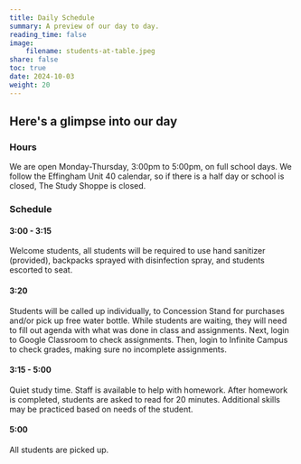 ```yaml
---
title: Daily Schedule
summary: A preview of our day to day.
reading_time: false
image: 
    filename: students-at-table.jpeg
share: false
toc: true
date: 2024-10-03
weight: 20
---
```


## Here's a glimpse into our day

### Hours

We are open Monday-Thursday, 3:00pm to 5:00pm, on full school days. We follow the Effingham Unit 40 calendar, so if there is a half day or school is closed, The Study Shoppe is closed.

### Schedule

#### 3:00 - 3:15

Welcome students, all students will be required to use hand sanitizer (provided), backpacks sprayed with disinfection spray, and students escorted to seat. 

#### 3:20

Students will be called up individually, to Concession Stand for purchases and/or pick up free water bottle. While students are waiting, they will need to fill out agenda with what was done in class and assignments. Next, login to Google Classroom to check assignments. Then, login to Infinite Campus to check grades, making sure no incomplete assignments.

#### 3:15 - 5:00

Quiet study time. Staff is available to help with homework. After homework is completed, students are asked to read for 20 minutes. Additional skills may be practiced based on needs of the student. 

#### 5:00

All students are picked up.
